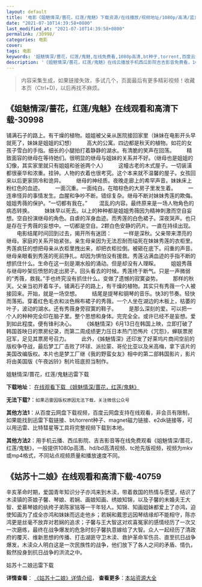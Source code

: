 ```yaml
---
layout: default
title: '电影《姐魅情深/蔷花，红莲/鬼魅》下载资源/在线播放/视频地址/1080p/高清/蓝光'
date: "2021-07-10T14:39:58+0800"
last_modified_at: "2021-07-10T14:39:58+0800"
permalink: /30998/
categories: 电影
cover:
tags: 电影
keywords: '姐魅情深/蔷花，红莲/鬼魅,在线免费看,1080p高清,bt种子,torrent,百度云盘,magnet,磁力链,迅雷下载资源'
description: '《姐魅情深/蔷花，红莲/鬼魅》在线云播放手机西瓜影院吉吉影音免费看，1080p高清bd/hd未删减完整版和tc抢先枪版，mkv/mp4格式，附带bt/torrent种子、magnet/磁力链、百度云盘、网盘资源迅雷下载链接'
---
```


>内容采集生成，如果链接失效，多试几个，页面最后有更多精彩视频！收藏本页（Ctrl+D)，以后再找不麻烦。


## 《姐魅情深/蔷花，红莲/鬼魅》在线观看和高清下载-30998

铺满石子的路上。有干燥的植物。姐姐被父亲从医院接回家里（妹妹在电影开头早就死了，妹妹是姐姐的幻想） 　　高大的公寓。四边都是秋天的植物。如花的女孩子雪白的手指。细长的小腿拍打着静静的湖水。有清脆的笑声在回荡。 　　精致面容的继母在等待她们。很明显的继母与姐妹的关系并不好。（继母也是姐姐的幻像，其实家里就只有姐姐和爸爸两个人） 　　这幢古老的木式屋子。一切装潢都很豪华和浓重。挂钟。人物的衣着也很考究。这个本来就不温馨的屋子。女孩回来以后更家阴冷和诡异。 　　继母的神经质。夜晚走廊上的希罕声音。妹妹床上粉红色的血迹。 　　一面沉重。一面纯白。在暗棕色的大房子里发生着。 　　一连串怪异的事情发生。血腥和争吵不断。错综复杂。继母不断对妹妹秀莲的欺侮。姐姐秀薇的保护。&ldquo;一切都有我在。&rdquo; 　　混乱的内容。最终原来是一场人物角色的病态转换。 　　妹妹早以死去。以上的种种都是姐姐秀薇因为精神刺激而空自妄想。空自扮演继母的角色。自虐的浑身血迹。而秀莲的白色裙子。深夜哭声。也只是存在于秀薇的妄想中。一切都是空自。2颗白色安静的药片。一直在持续出现。 　　电影结尾时间回到过去，揭开所有迷团： 　　一样是深秋。父亲带来漂亮的继母。家庭的关系开始紧张。亲生母亲因为无法忍耐而缢死在妹妹秀莲的衣柜里。秀莲疯狂的想把母亲从衣柜里拽出来，却把衣柜拉倒。被砸在底下。闷重的声音。继母亲眼看到秀莲的死前挣扎。却因为惧怕没有援救。秀莲沾满血迹的手指不断的想抓住什么。生命在这一刻是潮水般的涌动。但是却没有人理睬。 　　姐姐秀薇与继母吵架后愤怒的走出房子。回头看去的时候。秀莲终于断气。只是一声微弱的“秀薇，救我。&rdquo;手也终究没有抓住什么。变做了遗憾的寂寞姿势。 　　那样的秋天。父亲当初开着车子。铺满石子的路上，有干燥的植物。其实只有秀薇一个人被接回来。开始，就是一场空想。 　　结尾是提琴和钢琴的音乐。快3的节奏。轻快而落拓。穿着红色毛衣和淡色棉布裙子的秀薇。一个人坐在湖边的木板上，枯萎的叶子，波动的湖水。还有秀薇身旁寂寞的鞋子。 　　是那么深刻的爱。可以把一个人的种种完全印在脑子里。整个思想和身体。完完全全。或许已经不是妄想。爱到如此程度。便有锋利决心。 　　《姊魅情深》6月13日在韩国上映，立即打破了韩国首映日的票房纪录，而第二周成绩更力压日本热门恐怖片《咒怨》，蝉联票房冠军，足见其票房号召力。 　　此外，《姊魅情深》还印发了好莱坞片商间空前的版权争夺战，最后梦工厂击败了环球、派拉蒙、哥伦比亚以及米高梅，拿下该片的美国改编版权。本片也是梦工厂继《我的野蛮女友》相中的第二部韩国影片，影片将由美国版《午夜凶铃》制片班底担当制作。


姐魅情深/蔷花，红莲/鬼魅迅雷下载

**下载地址**： [在线观看下载 《姐魅情深/蔷花，红莲/鬼魅》](https://www.993dy.com//vod-detail-id-17794.html) 


**无法下载?**：`如果迅雷因版权原因无法下载，关注微信公众号 `

**其他方法1**：从百度云网盘下载视频，百度云网盘支持在线观看，非会员有限制，如果能找到迅雷下载链接、bt/torrent种子、magnet磁力链接、e2dk链接等，可以用迅雷、比特彗星等工具将完整视频下载到本地。

**其他方法2**：用手机云播、西瓜影院、吉吉影音等在线免费观看《姐魅情深/蔷花，红莲/鬼魅》，一般提供1080p高清、hd/bd高清视频、tc抢先版视频，视频为mkv或mp4格式，不同站点视频质量和播放速度不同。


## 《姑苏十二娘》在线观看和高清下载-40759

辛亥革命时期，爱国青年知识分子亦鸿来到木渎，带着救国的热情与愿望，结识了木渎镇的茶娘子馨、琴娘、若娴、画娘知画、绣娘知锦，以及子馨的未婚夫王大智、爱慕琴娘的纨绔子弟陈家铭等一干年轻人。知锦、知画姐妹都爱上了亦鸿，迫使知画为了成全亦鸿和妹妹而远走他乡；若娴和戴思远因琴结缘却不能相守，陈亦鸿更是丝毫不放弃对若娴的追求；子馨与王大智这对欢喜冤家的感情经历了一次又一次磨练，最终在战争爆发的危急时刻子馨执意嫁给了大智。众人一起经历了清政府的覆灭、维新思想的传播、打击湖匪守卫木渎、救护革命军伤员、直至抗日战争爆发，木渎众人明白这是一次民族性的战争，他们放下了各人之间的矛盾、情仇，毅然投身到抗日战争的洪流之中。


姑苏十二娘迅雷下载

**详情查看**： [《姑苏十二娘》详情介绍](/movie/40759/)， **查看更多**：[本站资源大全](/movie/t/all/)

